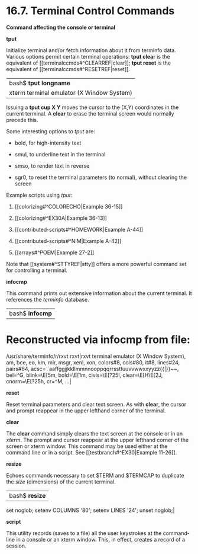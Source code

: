 # 16.7. Terminal Control Commands

**Command affecting the console or terminal**

**tput**

Initialize terminal and/or fetch information about it from terminfo data. Various options permit certain terminal operations: **tput clear** is the equivalent of [[terminalccmds#^CLEARREF|clear]]; **tput reset** is the equivalent of [[terminalccmds#^RESETREF|reset]].

|   |
|---|
|bash$ **tput longname**
xterm terminal emulator (X Window System)|

Issuing a **tput cup X Y** moves the cursor to the (X,Y) coordinates in the current terminal. A **clear** to erase the terminal screen would normally precede this.

Some interesting options to _tput_ are:

- bold, for high-intensity text
    
- smul, to underline text in the terminal
    
- smso, to render text in reverse
    
- sgr0, to reset the terminal parameters (to normal), without clearing the screen
    

Example scripts using _tput_:

1. [[colorizing#^COLORECHO|Example 36-15]]
    
2. [[colorizing#^EX30A|Example 36-13]]
    
3. [[contributed-scripts#^HOMEWORK|Example A-44]]
    
4. [[contributed-scripts#^NIM|Example A-42]]
    
5. [[arrays#^POEM|Example 27-2]]
    

Note that [[system#^STTYREF|stty]] offers a more powerful command set for controlling a terminal.

**infocmp**

This command prints out extensive information about the current terminal. It references the _terminfo_ database.

|   |
|---|
|bash$ **infocmp**
#       Reconstructed via infocmp from file:
 /usr/share/terminfo/r/rxvt
 rxvt\|rxvt terminal emulator (X Window System), 
         am, bce, eo, km, mir, msgr, xenl, xon, 
         colors#8, cols#80, it#8, lines#24, pairs#64, 
         acsc=``aaffggjjkkllmmnnooppqqrrssttuuvvwwxxyyzz{{\|}}~~, 
         bel=^G, blink=\E[5m, bold=\E[1m,
         civis=\E[?25l, 
         clear=\E[H\E[2J, cnorm=\E[?25h, cr=^M, 
         ...|

**reset**

Reset terminal parameters and clear text screen. As with **clear**, the cursor and prompt reappear in the upper lefthand corner of the terminal.

**clear**

The **clear** command simply clears the text screen at the console or in an _xterm_. The prompt and cursor reappear at the upper lefthand corner of the screen or xterm window. This command may be used either at the command line or in a script. See [[testbranch#^EX30|Example 11-26]].

**resize**

Echoes commands necessary to set $TERM and $TERMCAP to duplicate the _size_ (dimensions) of the current terminal.

|   |
|---|
|bash$ **resize**
set noglob;
 setenv COLUMNS '80';
 setenv LINES '24';
 unset noglob;|

**script**

This utility records (saves to a file) all the user keystrokes at the command-line in a console or an xterm window. This, in effect, creates a record of a session.

